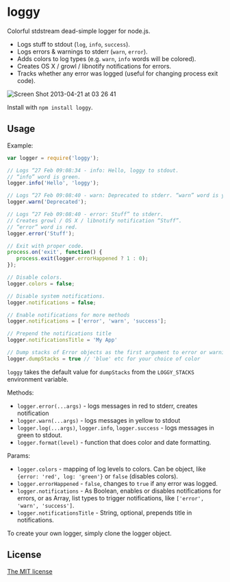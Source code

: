 # loggy

Colorful stdstream dead-simple logger for node.js.

* Logs stuff to stdout (`log`, `info`, `success`).
* Logs errors & warnings to stderr (`warn`, `error`).
* Adds colors to log types (e.g. `warn`, `info` words will be colored).
* Creates OS X / growl / libnotify notifications for errors.
* Tracks whether any error was logged (useful for changing process exit code).

![Screen Shot 2013-04-21 at 03 26 41](https://f.cloud.github.com/assets/574696/405855/2fe7271e-aa1a-11e2-8b85-347e71ac49f9.png)

Install with `npm install loggy`.

## Usage

Example:

```javascript
var logger = require('loggy');

// Logs “27 Feb 09:08:34 - info: Hello, loggy to stdout.
// “info” word is green.
logger.info('Hello', 'loggy');

// Logs “27 Feb 09:08:40 - warn: Deprecated to stderr. “warn” word is yellow.
logger.warn('Deprecated');

// Logs “27 Feb 09:08:40 - error: Stuff” to stderr.
// Creates growl / OS X / libnotify notification “Stuff”.
// “error” word is red.
logger.error('Stuff');

// Exit with proper code.
process.on('exit', function() {
   process.exit(logger.errorHappened ? 1 : 0);
});

// Disable colors.
logger.colors = false;

// Disable system notifications.
logger.notifications = false;

// Enable notifications for more methods
logger.notifications = ['error', 'warn', 'success'];

// Prepend the notifications title
logger.notificationsTitle = 'My App'

// Dump stacks of Error objects as the first argument to error or warning
logger.dumpStacks = true // 'blue' etc for your choice of color
```

`loggy` takes the default value for `dumpStacks` from the `LOGGY_STACKS` environment variable.

Methods:

* `logger.error(...args)` - logs messages in red to stderr, creates notification
* `logger.warn(...args)` - logs messages in yellow to stdout
* `logger.log(...args)`, `logger.info`, `logger.success` -
  logs messages in green to stdout.
* `logger.format(level)` - function that does color and date formatting.

Params:

* `logger.colors` - mapping of log levels to colors.
  Can be object, like `{error: 'red', log: 'green'}` or `false`
  (disables colors).
* `logger.errorHappened` - `false`, changes to `true` if any error was logged.
* `logger.notifications` - As Boolean, enables or disables notifications for errors, or
  as Array, list types to trigger notifications, like `['error', 'warn', 'success']`.
* `logger.notificationsTitle` - String, optional, prepends title in notifications.

To create your own logger, simply clone the logger object.

## License

[The MIT license](https://github.com/paulmillr/mit)
